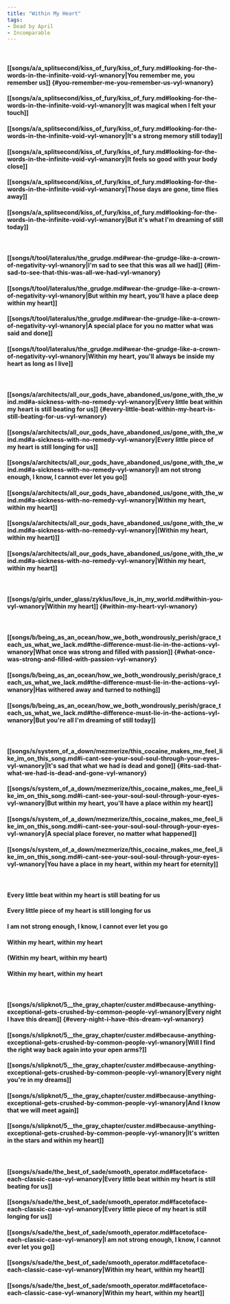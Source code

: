 ```yaml
---
title: "Within My Heart"
tags:
- Dead by April
- Incomparable
---
```

&nbsp;
#### [[songs/a/a_splitsecond/kiss_of_fury/kiss_of_fury.md#looking-for-the-words-in-the-infinite-void-vyl-wnanory|You remember me, you remember us]] {#you-remember-me-you-remember-us-vyl-wnanory}
#### [[songs/a/a_splitsecond/kiss_of_fury/kiss_of_fury.md#looking-for-the-words-in-the-infinite-void-vyl-wnanory|It was magical when I felt your touch]]
#### [[songs/a/a_splitsecond/kiss_of_fury/kiss_of_fury.md#looking-for-the-words-in-the-infinite-void-vyl-wnanory|It's a strong memory still today]]
#### [[songs/a/a_splitsecond/kiss_of_fury/kiss_of_fury.md#looking-for-the-words-in-the-infinite-void-vyl-wnanory|It feels so good with your body close]]
#### [[songs/a/a_splitsecond/kiss_of_fury/kiss_of_fury.md#looking-for-the-words-in-the-infinite-void-vyl-wnanory|Those days are gone, time flies away]]
#### [[songs/a/a_splitsecond/kiss_of_fury/kiss_of_fury.md#looking-for-the-words-in-the-infinite-void-vyl-wnanory|But it's what I'm dreaming of still today]]
&nbsp;
#### [[songs/t/tool/lateralus/the_grudge.md#wear-the-grudge-like-a-crown-of-negativity-vyl-wnanory|I'm sad to see that this was all we had]] {#im-sad-to-see-that-this-was-all-we-had-vyl-wnanory}
#### [[songs/t/tool/lateralus/the_grudge.md#wear-the-grudge-like-a-crown-of-negativity-vyl-wnanory|But within my heart, you'll have a place deep within my heart]]
#### [[songs/t/tool/lateralus/the_grudge.md#wear-the-grudge-like-a-crown-of-negativity-vyl-wnanory|A special place for you no matter what was said and done]]
#### [[songs/t/tool/lateralus/the_grudge.md#wear-the-grudge-like-a-crown-of-negativity-vyl-wnanory|Within my heart, you'll always be inside my heart as long as I live]]
&nbsp;
#### [[songs/a/architects/all_our_gods_have_abandoned_us/gone_with_the_wind.md#a-sickness-with-no-remedy-vyl-wnanory|Every little beat within my heart is still beating for us]] {#every-little-beat-within-my-heart-is-still-beating-for-us-vyl-wnanory}
#### [[songs/a/architects/all_our_gods_have_abandoned_us/gone_with_the_wind.md#a-sickness-with-no-remedy-vyl-wnanory|Every little piece of my heart is still longing for us]]
#### [[songs/a/architects/all_our_gods_have_abandoned_us/gone_with_the_wind.md#a-sickness-with-no-remedy-vyl-wnanory|I am not strong enough, I know, I cannot ever let you go]]
#### [[songs/a/architects/all_our_gods_have_abandoned_us/gone_with_the_wind.md#a-sickness-with-no-remedy-vyl-wnanory|Within my heart, within my heart]]
#### [[songs/a/architects/all_our_gods_have_abandoned_us/gone_with_the_wind.md#a-sickness-with-no-remedy-vyl-wnanory|(Within my heart, within my heart)]]
#### [[songs/a/architects/all_our_gods_have_abandoned_us/gone_with_the_wind.md#a-sickness-with-no-remedy-vyl-wnanory|Within my heart, within my heart]]
&nbsp;
#### [[songs/g/girls_under_glass/zyklus/love_is_in_my_world.md#within-you-vyl-wnanory|Within my heart]] {#within-my-heart-vyl-wnanory}
&nbsp;
#### [[songs/b/being_as_an_ocean/how_we_both_wondrously_perish/grace_teach_us_what_we_lack.md#the-difference-must-lie-in-the-actions-vyl-wnanory|What once was strong and filled with passion]] {#what-once-was-strong-and-filled-with-passion-vyl-wnanory}
#### [[songs/b/being_as_an_ocean/how_we_both_wondrously_perish/grace_teach_us_what_we_lack.md#the-difference-must-lie-in-the-actions-vyl-wnanory|Has withered away and turned to nothing]]
#### [[songs/b/being_as_an_ocean/how_we_both_wondrously_perish/grace_teach_us_what_we_lack.md#the-difference-must-lie-in-the-actions-vyl-wnanory|But you're all I'm dreaming of still today]]
&nbsp;
#### [[songs/s/system_of_a_down/mezmerize/this_cocaine_makes_me_feel_like_im_on_this_song.md#i-cant-see-your-soul-soul-through-your-eyes-vyl-wnanory|It's sad that what we had is dead and gone]] {#its-sad-that-what-we-had-is-dead-and-gone-vyl-wnanory}
#### [[songs/s/system_of_a_down/mezmerize/this_cocaine_makes_me_feel_like_im_on_this_song.md#i-cant-see-your-soul-soul-through-your-eyes-vyl-wnanory|But within my heart, you'll have a place within my heart]]
#### [[songs/s/system_of_a_down/mezmerize/this_cocaine_makes_me_feel_like_im_on_this_song.md#i-cant-see-your-soul-soul-through-your-eyes-vyl-wnanory|A special place forever, no matter what happened]]
#### [[songs/s/system_of_a_down/mezmerize/this_cocaine_makes_me_feel_like_im_on_this_song.md#i-cant-see-your-soul-soul-through-your-eyes-vyl-wnanory|You have a place in my heart, within my heart for eternity]]
&nbsp;
#### Every little beat within my heart is still beating for us
#### Every little piece of my heart is still longing for us
#### I am not strong enough, I know, I cannot ever let you go
#### Within my heart, within my heart
#### (Within my heart, within my heart)
#### Within my heart, within my heart
&nbsp;
#### [[songs/s/slipknot/5__the_gray_chapter/custer.md#because-anything-exceptional-gets-crushed-by-common-people-vyl-wnanory|Every night I have this dream]] {#every-night-i-have-this-dream-vyl-wnanory}
#### [[songs/s/slipknot/5__the_gray_chapter/custer.md#because-anything-exceptional-gets-crushed-by-common-people-vyl-wnanory|Will I find the right way back again into your open arms?]]
#### [[songs/s/slipknot/5__the_gray_chapter/custer.md#because-anything-exceptional-gets-crushed-by-common-people-vyl-wnanory|Every night you're in my dreams]]
#### [[songs/s/slipknot/5__the_gray_chapter/custer.md#because-anything-exceptional-gets-crushed-by-common-people-vyl-wnanory|And I know that we will meet again]]
#### [[songs/s/slipknot/5__the_gray_chapter/custer.md#because-anything-exceptional-gets-crushed-by-common-people-vyl-wnanory|It's written in the stars and within my heart]]
&nbsp;
#### [[songs/s/sade/the_best_of_sade/smooth_operator.md#facetoface-each-classic-case-vyl-wnanory|Every little beat within my heart is still beating for us]]
#### [[songs/s/sade/the_best_of_sade/smooth_operator.md#facetoface-each-classic-case-vyl-wnanory|Every little piece of my heart is still longing for us]]
#### [[songs/s/sade/the_best_of_sade/smooth_operator.md#facetoface-each-classic-case-vyl-wnanory|I am not strong enough, I know, I cannot ever let you go]]
#### [[songs/s/sade/the_best_of_sade/smooth_operator.md#facetoface-each-classic-case-vyl-wnanory|Within my heart, within my heart]]
#### [[songs/s/sade/the_best_of_sade/smooth_operator.md#facetoface-each-classic-case-vyl-wnanory|Within my heart, within my heart]]
